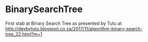 # BinarySearchTree
First stab at Binary Search Tree as presented by Tutu at http://devbytutu.blogspot.co.za/2017/11/algorithm-binary-search-tree_22.html?m=1
